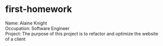 # first-homework

Name: Alaine Knight<br>
Occupation: Software Engineer <br>
Project: The purpose of this project is to refactor and optimize the  website of a client
